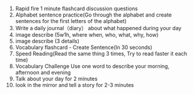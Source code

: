 1. Rapid fire 1 minute flashcard discussion questions
2. Alphabet sentence practice(Go through the alphabet and create sentences for the first letters of the alphabet)
3. Write a daily journal（diary） about what happened during your day
4. image describe (5w1h, where when, who, what, why, how)
5. image describe (3 details)
6. Vocabulary flashcard - Create Sentence(In 30 seconds)
7. Speed Reading(Read the same thing 3 times, Try to read faster it each time)
8. Vocabulary Challenge Use one word to describe your morning, afternoon and evening
9. Talk about your day for 2 minutes
10. look in the mirror and tell a story for 2-3 minutes

